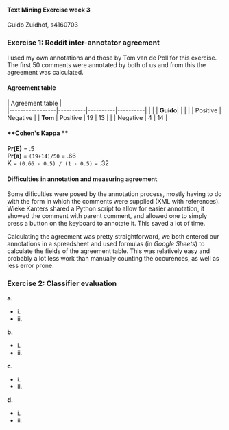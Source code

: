 #### Text Mining Exercise week 3
Guido Zuidhof, s4160703


### Exercise 1: Reddit inter-annotator agreement

I used my own annotations and those by Tom van de Poll for this exercise. The first 50 comments were annotated by both of us and from this the agreement was calculated.

#### Agreement table

| Agreement table |       
|-----------------|----------|----------|----------|
|                 |          | **Guido**|          |
|                 |          | Positive | Negative |
| **Tom**         | Positive | 19       | 13       |
|                 | Negative | 4        | 14       |

#### **Cohen's Kappa **  
**Pr(E)** = .5  
**Pr(a)** = `(19+14)/50` = .66  
**Κ** = `(0.66 - 0.5) / (1 - 0.5)` = .32


#### Difficulties in annotation and measuring agreement
Some dificulties were posed by the annotation process, mostly having to do with the form in which the comments were supplied (XML with references). Wieke Kanters shared a Python script to allow for easier annotation, it showed the comment with parent comment, and allowed one to simply press a button on the keyboard to annotate it. This saved a lot of time.

Calculating the agreement was pretty straightforward, we both entered our annotations in a spreadsheet and used formulas (in *Google Sheets*) to calculate the fields of the agreement table. This was relatively easy and probably a lot less work than manually counting the occurences, as well as less error prone.

### Exercise 2: Classifier evaluation

**a.**
* i.
* ii.

**b.**
* i.
* ii.

**c.**
* i.
* ii.

**d.**
* i.
* ii.
